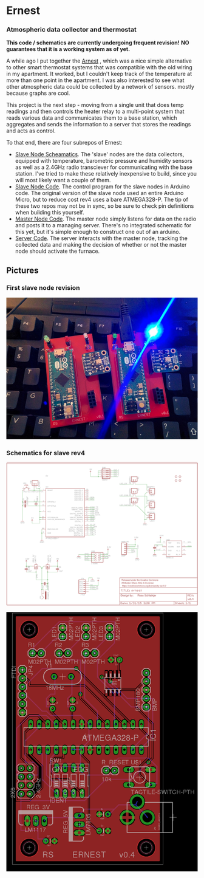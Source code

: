 # Ernest

### Atmospheric data collector and thermostat

**This code / schematics are currently undergoing frequent revision!**
**NO guarantees that it is a working system as of yet.**

A while ago I put together the [Arnest](https://github.com/rschlaikjer/ArNest)
, which was a nice simple alternative to
other smart thermostat systems that was compatible with the old wiring in my
apartment. It worked, but I couldn't keep track of the temperature at more than
one point in the apartment. I was also interested to see what other atmospheric
data could be collected by a network of sensors. mostly because graphs are cool.

This project is the next step - moving from a single unit that does temp
readings and then controls the heater relay to a multi-point system that reads
various data and communicates them to a base station, which aggregates and sends
the information to a server that stores the readings and acts as control.

To that end, there are four subrepos of Ernest:
- [Slave Node Scheamatics](https://github.com/rschlaikjer/ernest-slave-eagle).
    The 'slave' nodes are the data collectors,
    equipped with temperature, barometric pressure and humidity sensors
    as well as a 2.4GHz radio transciever for communicating with the base
    station. I've tried to make these relatively inexpensive to build, since you
    will most likely want a couple of them.
- [Slave Node Code](https://github.com/rschlaikjer/ernest-slave-code).
    The control program for the slave nodes in Arduino code.
    The original version of the slave node used an entire Arduino Micro, but to
    reduce cost rev4 uses a bare ATMEGA328-P. The tip of these two repos may not
    be in sync, so be sure to check pin definitions when building this yourself.
- [Master Node Code](). The master node simply listens for data on the radio and
    posts it to a managing server. There's no integrated schematic for this yet,
    but it's simple enough to construct one out of an arduino.
- [Server Code](https://github.com/rschlaikjer/ernest-server).
    The server interacts with the master node, tracking the
    collected data and making the decision of whether or not the master node
    should activate the furnace.

## Pictures
### First slave node revision
![First Version](/rev1.jpg?raw=true "Early prototype")

### Schematics for slave rev4
![Schematic](/ernest_schematic.png?raw=true "Schematic")

![Board Layout](/ernest_board.png?raw=true "Board Layout")

